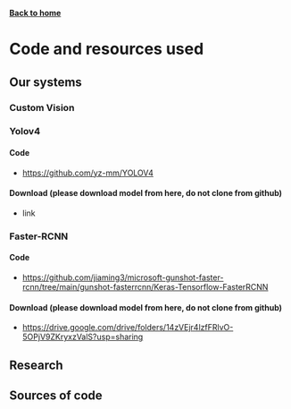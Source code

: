 [__Back to home__](index.md)

# Code and resources used

## Our systems

### Custom Vision

### Yolov4

#### Code
- https://github.com/yz-mm/YOLOV4

#### Download (please download model from here, do not clone from github)
- link

### Faster-RCNN

#### Code
- https://github.com/jiaming3/microsoft-gunshot-faster-rcnn/tree/main/gunshot-fasterrcnn/Keras-Tensorflow-FasterRCNN

#### Download (please download model from here, do not clone from github)
- https://drive.google.com/drive/folders/14zVEjr4lzfFRlvO-5OPjV9ZKryxzValS?usp=sharing

## Research

## Sources of code


